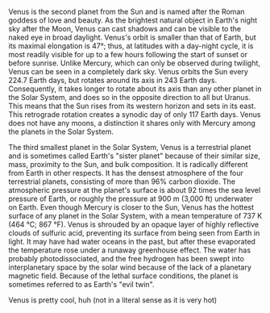 Venus is the second planet from the Sun and is named after the Roman goddess of love and beauty. As the brightest natural object in Earth's night sky after the Moon, Venus can cast shadows and can be visible to the naked eye in broad daylight. Venus's orbit is smaller than that of Earth, but its maximal elongation is 47°; thus, at latitudes with a day-night cycle, it is most readily visible for up to a few hours following the start of sunset or before sunrise. Unlike Mercury, which can only be observed during twilight, Venus can be seen in a completely dark sky. Venus orbits the Sun every 224.7 Earth days, but rotates around its axis in 243 Earth days. Consequently, it takes longer to rotate about its axis than any other planet in the Solar System, and does so in the opposite direction to all but Uranus. This means that the Sun rises from its western horizon and sets in its east. This retrograde rotation creates a synodic day of only 117 Earth days. Venus does not have any moons, a distinction it shares only with Mercury among the planets in the Solar System.

The third smallest planet in the Solar System, Venus is a terrestrial planet and is sometimes called Earth's "sister planet" because of their similar size, mass, proximity to the Sun, and bulk composition. It is radically different from Earth in other respects. It has the densest atmosphere of the four terrestrial planets, consisting of more than 96% carbon dioxide. The atmospheric pressure at the planet's surface is about 92 times the sea level pressure of Earth, or roughly the pressure at 900 m (3,000 ft) underwater on Earth. Even though Mercury is closer to the Sun, Venus has the hottest surface of any planet in the Solar System, with a mean temperature of 737 K (464 °C; 867 °F). Venus is shrouded by an opaque layer of highly reflective clouds of sulfuric acid, preventing its surface from being seen from Earth in light. It may have had water oceans in the past, but after these evaporated the temperature rose under a runaway greenhouse effect. The water has probably photodissociated, and the free hydrogen has been swept into interplanetary space by the solar wind because of the lack of a planetary magnetic field. Because of the lethal surface conditions, the planet is sometimes referred to as Earth's "evil twin".

Venus is pretty cool, huh (not in a literal sense as it is very hot)

